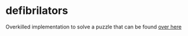 # defibrilators

Overkilled implementation to solve a puzzle that can be found [over here](https://www.codingame.com/ide/puzzle/defibrillators)

